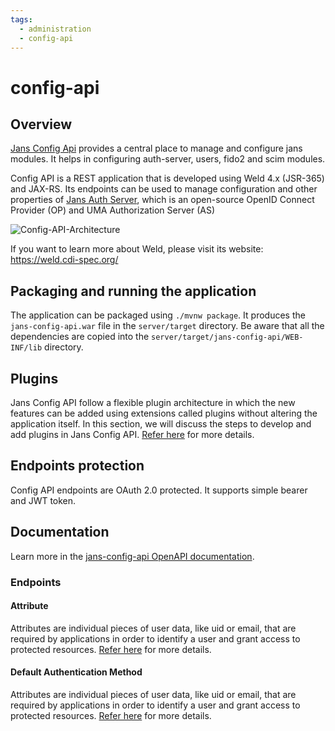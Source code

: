 ```yaml
---
tags:
  - administration
  - config-api
---
```


# config-api

## Overview
[Jans Config Api](https://github.com/JanssenProject/jans/tree/main/jans-config-api) provides a central place to manage and configure jans modules.
It helps in configuring auth-server, users, fido2 and scim modules.

Config API is a REST application that is developed using Weld 4.x (JSR-365) and JAX-RS. Its endpoints can be used to manage configuration and other properties of [Jans Auth Server](https://github.com/JanssenProject/jans/tree/main/jans-auth-server), which is an open-source OpenID Connect Provider (OP) and UMA Authorization Server (AS)

![Config-API-Architecture](../../../assets/config-api-architecture.png)

If you want to learn more about Weld, please visit its website: https://weld.cdi-spec.org/

## Packaging and running the application
The application can be packaged using `./mvnw package`.
It produces the `jans-config-api.war` file in the `server/target` directory.
Be aware that all the dependencies are copied into the `server/target/jans-config-api/WEB-INF/lib` directory.

## Plugins
Jans Config API follow a flexible plugin architecture in which the new features can be added using extensions called plugins without altering the application itself. In this section, we will discuss the steps to develop and add plugins in Jans Config API.
[Refer here](/plugins.md) for more details.

## Endpoints protection
Config API endpoints are OAuth 2.0 protected. It supports simple bearer and JWT token.

## Documentation
Learn more in the [jans-config-api OpenAPI documentation](https://gluu.org/swagger-ui/?url=https://raw.githubusercontent.com/JanssenProject/jans/replace-janssen-version/jans-config-api/docs/jans-config-api-swagger.yaml).

### Endpoints

#### Attribute
Attributes are individual pieces of user data, like uid or email, that are required by applications in order to identify a user and grant access to protected resources.
[Refer here](./attribute.md) for more details.

#### Default Authentication Method
Attributes are individual pieces of user data, like uid or email, that are required by applications in order to identify a user and grant access to protected resources.
[Refer here](/default-authentication-method.md) for more details.
